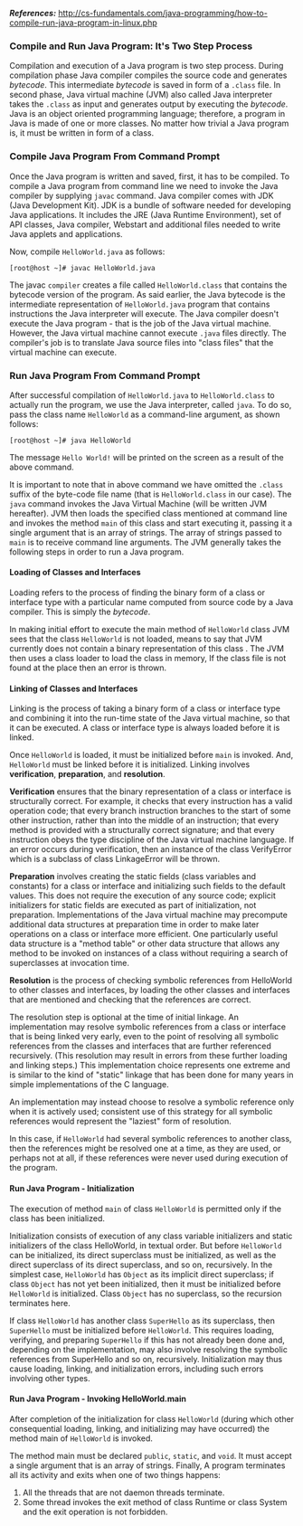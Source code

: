 ***References:*** http://cs-fundamentals.com/java-programming/how-to-compile-run-java-program-in-linux.php

### Compile and Run Java Program: It's Two Step Process

Compilation and execution of a Java program is two step process. During compilation phase Java compiler compiles the source code and generates *bytecode*. This intermediate *bytecode* is saved in form of a `.class` file. In second phase, Java virtual machine (JVM) also called Java interpreter takes the `.class` as input and generates output by executing the *bytecode*. Java is an object oriented programming language; therefore, a program in Java is made of one or more classes. No matter how trivial a Java program is, it must be written in form of a class.

### Compile Java Program From Command Prompt

Once the Java program is written and saved, first, it has to be compiled. To compile a Java program from command line we need to invoke the Java compiler by supplying `javac` command. Java compiler comes with JDK (Java Development Kit). JDK is a bundle of software needed for developing Java applications. It includes the JRE (Java Runtime Environment), set of API classes, Java compiler, Webstart and additional files needed to write Java applets and applications.

Now, compile `HelloWorld.java` as follows:

```
[root@host ~]# javac HelloWorld.java
```

The javac `compiler` creates a file called `HelloWorld.class` that contains the bytecode version of the program. As said earlier, the Java bytecode is the intermediate representation of `HelloWorld.java` program that contains instructions the Java interpreter will execute. The Java compiler doesn't execute the Java program \- that is the job of the Java virtual machine. However, the Java virtual machine cannot execute `.java` files directly. The compiler's job is to translate Java source files into "class files" that the virtual machine can execute.

### Run Java Program From Command Prompt

After successful compilation of `HelloWorld.java` to `HelloWorld.class` to actually run the program, we use the Java interpreter, called `java`. To do so, pass the class name `HelloWorld` as a command-line argument, as shown follows:

```
[root@host ~]# java HelloWorld
```

The message `Hello World!` will be printed on the screen as a result of the above command.

It is important to note that in above command we have omitted the `.class` suffix of the byte-code file name (that is `HelloWorld.class` in our case). The `java` command invokes the Java Virtual Machine (will be written JVM hereafter). JVM then loads the specified class mentioned at command line and invokes the method `main` of this class and start executing it, passing it a single argument that is an array of strings. The array of strings passed to `main` is to receive command line arguments. The JVM generally takes the following steps in order to run a Java program.

#### Loading of Classes and Interfaces

Loading refers to the process of finding the binary form of a class or interface type with a particular name computed from source code by a Java compiler. This is simply the *bytecode*.

In making initial effort to execute the main method of `HelloWorld` class JVM sees that the class `HelloWorld` is not loaded, means to say that JVM currently does not contain a binary representation of this class . The JVM then uses a class loader to load the class in memory, If the class file is not found at the place then an error is thrown.

#### Linking of Classes and Interfaces

Linking is the process of taking a binary form of a class or interface type and combining it into the run-time state of the Java virtual machine, so that it can be executed. A class or interface type is always loaded before it is linked.

Once `HelloWorld` is loaded, it must be initialized before `main` is invoked. And, `HelloWorld` must be linked before it is initialized. Linking involves **verification**, **preparation**, and **resolution**.

**Verification** ensures that the binary representation of a class or interface is structurally correct. For example, it checks that every instruction has a valid operation code; that every branch instruction branches to the start of some other instruction, rather than into the middle of an instruction; that every method is provided with a structurally correct signature; and that every instruction obeys the type discipline of the Java virtual machine language. If an error occurs during verification, then an instance of the class VerifyError which is a subclass of class LinkageError will be thrown.

**Preparation** involves creating the static fields (class variables and constants) for a class or interface and initializing such fields to the default values. This does not require the execution of any source code; explicit initializers for static fields are executed as part of initialization, not preparation. Implementations of the Java virtual machine may precompute additional data structures at preparation time in order to make later operations on a class or interface more efficient. One particularly useful data structure is a "method table" or other data structure that allows any method to be invoked on instances of a class without requiring a search of superclasses at invocation time.

**Resolution** is the process of checking symbolic references from HelloWorld to other classes and interfaces, by loading the other classes and interfaces that are mentioned and checking that the references are correct. 

The resolution step is optional at the time of initial linkage. An implementation may resolve symbolic references from a class or interface that is being linked very early, even to the point of resolving all symbolic references from the classes and interfaces that are further referenced recursively. (This resolution may result in errors from these further loading and linking steps.) This implementation choice represents one extreme and is similar to the kind of "static" linkage that has been done for many years in simple implementations of the C language. 

An implementation may instead choose to resolve a symbolic reference only when it is actively used; consistent use of this strategy for all symbolic references would represent the "laziest" form of resolution. 

In this case, if `HelloWorld` had several symbolic references to another class, then the references might be resolved one at a time, as they are used, or perhaps not at all, if these references were never used during execution of the program.

#### Run Java Program - Initialization

The execution of method `main` of class `HelloWorld` is permitted only if the class has been initialized. 

Initialization consists of execution of any class variable initializers and static initializers of the class HelloWorld, in textual order. But before `HelloWorld` can be initialized, its direct superclass must be initialized, as well as the direct superclass of its direct superclass, and so on, recursively. In the simplest case, `HelloWorld` has `Object` as its implicit direct superclass; if class `Object` has not yet been initialized, then it must be initialized before `HelloWorld` is initialized. Class `Object` has no superclass, so the recursion terminates here. 

If class `HelloWorld` has another class `SuperHello` as its superclass, then `SuperHello` must be initialized before `HelloWorld`. This requires loading, verifying, and preparing `SuperHello` if this has not already been done and, depending on the implementation, may also involve resolving the symbolic references from SuperHello and so on, recursively. Initialization may thus cause loading, linking, and initialization errors, including such errors involving other types.

#### Run Java Program - Invoking HelloWorld.main

After completion of the initialization for class `HelloWorld` (during which other consequential loading, linking, and initializing may have occurred) the method main of `HelloWorld` is invoked. 

The method main must be declared `public`, `static`, and `void`. It must accept a single argument that is an array of strings.
Finally, A program terminates all its activity and exits when one of two things happens:

1. All the threads that are not daemon threads terminate.
2. Some thread invokes the exit method of class Runtime or class System and the exit operation is not forbidden.
